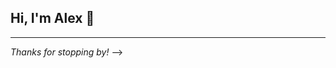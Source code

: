 ## Hi, I'm Alex 👋

<!--
**seohyeonlee2020/seohyeonlee2020** is a ✨ _special_ ✨ repository because its `README.md` (this file) appears on your GitHub profile.

🎓 **Computer Science @ Pomona College** (currently on leave)  
💻 **Aspiring Software Engineer & Machine Learning Enthusiast**

---

Hello! I'm a CS student passionate about building impactful applications—whether it's full-stack engineering, training deep learning models, or tackling technical challenges at hackathons. I thrive on solving complex problems and love collaborating with others to create meaningful tech solutions.

---

## 🚀 Projects & Achievements

- 🏆 **SacHacks VI Winner** – Built **VisLink**, a hands-free desktop app using OpenCV & Mediapipe
- 🔥 **CNN Wildfire Detection** – Developed a PyTorch model to detect wildfires from satellite images (96% accuracy)
- 💳 **Financial Fraud Detection** – Improved ML model accuracy from 92% to 96% by handling missing email data
- 👩‍🏫 **Art Portfolio** – Coded a portfolio website to showcase my art

---

## 🛠️ Tech Stack

<p align="left">
  <img src="https://cdn.jsdelivr.net/gh/devicons/devicon/icons/python/python-original.svg" alt="Python" width="40" height="40"/>
  <img src="https://cdn.jsdelivr.net/gh/devicons/devicon/icons/pytorch/pytorch-original.svg" alt="PyTorch" width="40" height="40"/>
  <img src="https://cdn.jsdelivr.net/gh/devicons/devicon/icons/numpy/numpy-original.svg" alt="NumPy" width="40" height="40"/>
  <img src="https://cdn.jsdelivr.net/gh/devicons/devicon/icons/pandas/pandas-original.svg" alt="Pandas" width="40" height="40"/>
  <img src="https://cdn.jsdelivr.net/gh/devicons/devicon/icons/scikit-learn/scikit-learn-original.svg" alt="Scikit-learn" width="40" height="40"/>
  <img src="https://cdn.jsdelivr.net/gh/devicons/devicon/icons/opencv/opencv-original.svg" alt="OpenCV" width="40" height="40"/>
  <img src="https://cdn.jsdelivr.net/gh/devicons/devicon/icons/django/django-plain.svg" alt="Django" width="40" height="40"/>
  <img src="https://cdn.jsdelivr.net/gh/devicons/devicon/icons/postgresql/postgresql-original.svg" alt="PostgreSQL" width="40" height="40"/>
  <img src="https://cdn.jsdelivr.net/gh/devicons/devicon/icons/mysql/mysql-original.svg" alt="MySQL" width="40" height="40"/>
  <img src="https://cdn.jsdelivr.net/gh/devicons/devicon/icons/java/java-original.svg" alt="Java" width="40" height="40"/>
  <img src="https://cdn.jsdelivr.net/gh/devicons/devicon/icons/react/react-original.svg" alt="React" width="40" height="40"/>
  <img src="https://cdn.jsdelivr.net/gh/devicons/devicon/icons/javascript/javascript-original.svg" alt="JavaScript" width="40" height="40"/>
  <img src="https://cdn.jsdelivr.net/gh/devicons/devicon/icons/html5/html5-original.svg" alt="HTML5" width="40" height="40"/>
  <img src="https://cdn.jsdelivr.net/gh/devicons/devicon/icons/css3/css3-original.svg" alt="CSS3" width="40" height="40"/>
  <img src="https://cdn.jsdelivr.net/gh/devicons/devicon/icons/bootstrap/bootstrap-original.svg" alt="Bootstrap" width="40" height="40"/>
  <img src="https://cdn.jsdelivr.net/gh/devicons/devicon/icons/git/git-original.svg" alt="Git" width="40" height="40"/>
  <img src="https://cdn.jsdelivr.net/gh/devicons/devicon/icons/bash/bash-original.svg" alt="Bash" width="40" height="40"/>
  <img src="https://cdn.jsdelivr.net/gh/devicons/devicon/icons/googlecolab/googlecolab-original.svg" alt="Google Colab" width="40" height="40"/>
</p>

---

## 🌟 Leadership & Collaboration

- **Hackathon Website Development**  
  Led a team to refactor code, resolve Git issues, and improve web accessibility

- **Teaching Assistant**  
  Learned to communicate CS concepts in straightforward language to beginners
---

## 📊 GitHub Stats

<p align="left">
  <img src="https://github-readme-stats.vercel.app/api?username=seohyeonlee2020&show_icons=true&theme=default" alt="Alex's GitHub Stats" height="160"/>
  <img src="https://github-readme-stats.vercel.app/api/top-langs/?username=seohyeonlee2020&layout=compact&hide=html,css&theme=default" alt="Alex's Top Languages" height="160"/>
</p>

---

## 🤝 Let’s Connect!

I’m actively seeking software engineering or machine learning internships. I'm also open to freelance opportunities.  

<!--
**Contact:**  
[Add your LinkedIn, Email, or personal website here!]
-->

---

_Thanks for stopping by!_
-->
